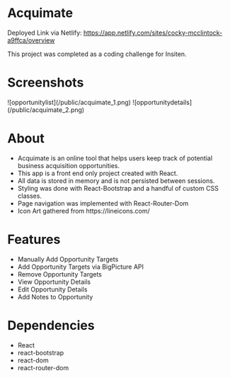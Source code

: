 # Acquimate

Deployed Link via Netlify: https://app.netlify.com/sites/cocky-mcclintock-a9ffca/overview

This project was completed as a coding challenge for Insiten.

<h1>Screenshots</h1>
![opportunitylist](/public/acquimate_1.png)
![opportunitydetails](/public/acquimate_2.png)

<h1>About</h1>
<ul>
  <li>Acquimate is an online tool that helps users keep track of potential business acquisition opportunities.</li>
  <li>This app is a front end only project created with React.</li>
  <li>All data is stored in memory and is not persisted between sessions.</li>
  <li>Styling was done with React-Bootstrap and a handful of custom CSS classes.</li>
  <li>Page navigation was implemented with React-Router-Dom</li>
  <li>Icon Art gathered from https://lineicons.com/</li>
</ul>

<h1>Features</h1>
<ul>
  <li>Manually Add Opportunity Targets</li>
  <li>Add Opportunity Targets via BigPicture API</li>
  <li>Remove Opportunity Targets</li>
  <li>View Opportunity Details</li>
  <li>Edit Opportunity Details</li>
  <li>Add Notes to Opportunity</li>
</ul>

<h1>Dependencies</h1>
<ul>
  <li>React</li>
  <li>react-bootstrap</li>
  <li>react-dom</li>
  <li>react-router-dom</li>
</ul>
